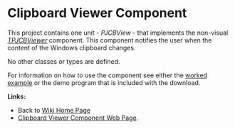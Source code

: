 # Clipboard Viewer Component #

This project contains one unit - _PJCBView_ - that implements the non-visual _[TPJCBViewer](TPJCBViewer.md)_ component. This component notifies the user when the content of the Windows clipboard changes.

No other classes or types are defined.

For information on how to use the component see either the [worked example](ClipboardViewerExample.md) or the demo program that is included with the download.

**Links:**

  * Back to [Wiki Home Page](Welcome.md)
  * [Clipboard Viewer Component Web Page](http://www.delphidabbler.com/software/cbview).
